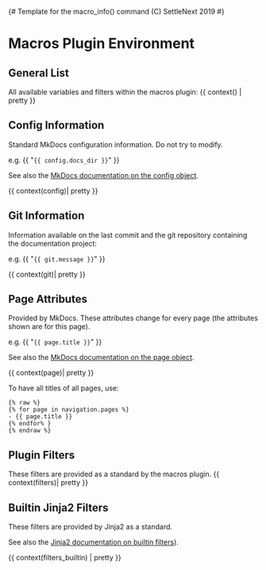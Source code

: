 {#
Template for the macro_info() command
(C) SettleNext 2019
#}


# Macros Plugin Environment

## General List
All available variables and filters within the macros plugin:
{{ context() | pretty }}

## Config Information
Standard MkDocs configuration information. Do not try to modify.

e.g. {{ "`{{ config.docs_dir }}`" }}

See also the [MkDocs documentation on the config object](https://www.MkDocs.org/user-guide/custom-themes/#config).

{{ context(config)| pretty }}

## Git Information
Information available on the last commit and the git repository containing the
documentation project:

e.g. {{ "`{{ git.message }}`" }}

{{ context(git)| pretty }}

## Page Attributes
Provided by MkDocs. These attributes change for every page
(the attributes shown are for this page).

e.g. {{ "`{{ page.title }}`" }}

See also the [MkDocs documentation on the page object](https://www.MkDocs.org/user-guide/custom-themes/#page).


{{ context(page)| pretty }}

To have all titles of all pages, use:

```
{% raw %}
{% for page in navigation.pages %}
- {{ page.title }}
{% endfor% }
{% endraw %}
```

## Plugin Filters
These filters are provided as a standard by the macros plugin.
{{ context(filters)| pretty }}

## Builtin Jinja2 Filters
These filters are provided by Jinja2 as a standard.

See also the [Jinja2 documentation on builtin filters](https://jinja.palletsprojects.com/en/2.11.x/templates/#builtin-filters)).

{{ context(filters_builtin) | pretty }}
